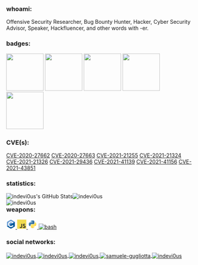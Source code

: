 <h3 id="whoami">
  whoami:
</h3>
<p>
  Offensive Security Researcher, Bug Bounty Hunter, Hacker, Cyber Security Advisor, Speaker, Hackfluencer, and other words with -er.
</p>

<h3>
  badges:
</h3>
<p align="left">
<img src="https://hckrt.com/assets/custom/img/badges/hackrate-Newcomer.png" width="100" height="100">
<img src="https://hckrt.com/assets/custom/img/badges/hackrate-Hack_Everything.png" width="100" height="100">
<img src="https://hckrt.com/assets/custom/img/badges/hackrate-Inviter.png" width="100" height="100">
<img src="https://hckrt.com/assets/custom/img/badges/hackrate-Bounty_Hunter.png" width="100" height="100">
<img src="https://hckrt.com/assets/custom/img/badges/hackrate-Monster.png" width="100" height="100">
</p>

<h3>
  CVE(s):
</h3>
<p>
  <a href="https://nvd.nist.gov/vuln/detail/CVE-2020-27662">CVE-2020-27662</a>
  <a href="https://nvd.nist.gov/vuln/detail/CVE-2020-27663">CVE-2020-27663</a>
  <a href="https://nvd.nist.gov/vuln/detail/CVE-2021-21255">CVE-2021-21255</a>
  <a href="https://nvd.nist.gov/vuln/detail/CVE-2021-21324">CVE-2021-21324</a>
  <a href="https://nvd.nist.gov/vuln/detail/CVE-2021-21326">CVE-2021-21326</a>
  <a href="https://nvd.nist.gov/vuln/detail/CVE-2021-29436">CVE-2021-29436</a>
  <a href="https://nvd.nist.gov/vuln/detail/CVE-2021-41139">CVE-2021-41139</a>
  <a href="https://nvd.nist.gov/vuln/detail/CVE-2021-41156">CVE-2021-41156</a>
  <a href="https://nvd.nist.gov/vuln/detail/CVE-2021-43851">CVE-2021-43851</a>
</p>

<h3>
  statistics:
</h3>
<p align="left">
  <img align="left" src="https://github-readme-stats.vercel.app/api?username=indevi0us&show_icons=true&hide_border=true&count_private=true&theme=monokai" alt="indevi0us's GitHub Stats">
  <img align="left" src="https://github-readme-streak-stats.herokuapp.com/?user=indevi0us&count_private=true&theme=monokai" alt="indevi0us" />
  <img align="left" width=500 src="https://github-readme-stats.vercel.app/api/top-langs/?username=indevi0us&count_private=true&theme=monokai" alt="indevi0us" />
</p>

<h3>
  weapons:
</h3>
<p align="left">
  <a href="https://www.cprogramming.com/" target="_blank" rel="noreferrer">
    <img src="https://raw.githubusercontent.com/devicons/devicon/master/icons/c/c-original.svg" alt="c" width="25" height="25"/>
  </a>
  <a href="https://developer.mozilla.org/en-US/docs/Web/JavaScript" target="_blank" rel="noreferrer">
    <img src="https://raw.githubusercontent.com/devicons/devicon/master/icons/javascript/javascript-original.svg" alt="javascript" width="25" height="25"/>
  </a>
  <a href="https://www.python.org" target="_blank" rel="noreferrer">
    <img src="https://raw.githubusercontent.com/devicons/devicon/master/icons/python/python-original.svg" alt="python" width="25" height="25"/>
  </a>
  <a href="https://www.gnu.org/software/bash/" target="_blank" rel="noreferrer">
    <img src="https://www.vectorlogo.zone/logos/gnu_bash/gnu_bash-icon.svg" alt="bash" width="25" height="25"/>
  </a>
</p>

<h3>
  social networks:
</h3>
<p align="left">
  <a href="https://www.twitch.tv/indevi0usTV" target="blank">
    <img align="center" src="https://raw.githubusercontent.com/rahuldkjain/github-profile-readme-generator/master/src/images/icons/Social/twitch.svg" alt="indevi0us" height="25" width="25" />
  </a>
  <a href="https://twitter.com/indevi0us" target="blank">
    <img align="center" src="https://raw.githubusercontent.com/rahuldkjain/github-profile-readme-generator/master/src/images/icons/Social/twitter.svg" alt="indevi0us" height="25" width="25" />
  </a>
  <a href="https://instagram.com/indevi0us" target="blank">
    <img align="center" src="https://raw.githubusercontent.com/rahuldkjain/github-profile-readme-generator/master/src/images/icons/Social/instagram.svg" alt="indevi0us" height="25" width="25" />
  </a>
  <a href="https://linkedin.com/in/samuele-gugliotta" target="blank">
    <img align="center" src="https://raw.githubusercontent.com/rahuldkjain/github-profile-readme-generator/master/src/images/icons/Social/linked-in-alt.svg" alt="samuele-gugliotta" height="25" width="25" />
  </a>
  <a href="https://www.youtube.com/c/indevi0us" target="blank">
    <img align="center" src="https://raw.githubusercontent.com/rahuldkjain/github-profile-readme-generator/master/src/images/icons/Social/youtube.svg" alt="indevi0us" height="25" width="25" />
  </a>
</p>
